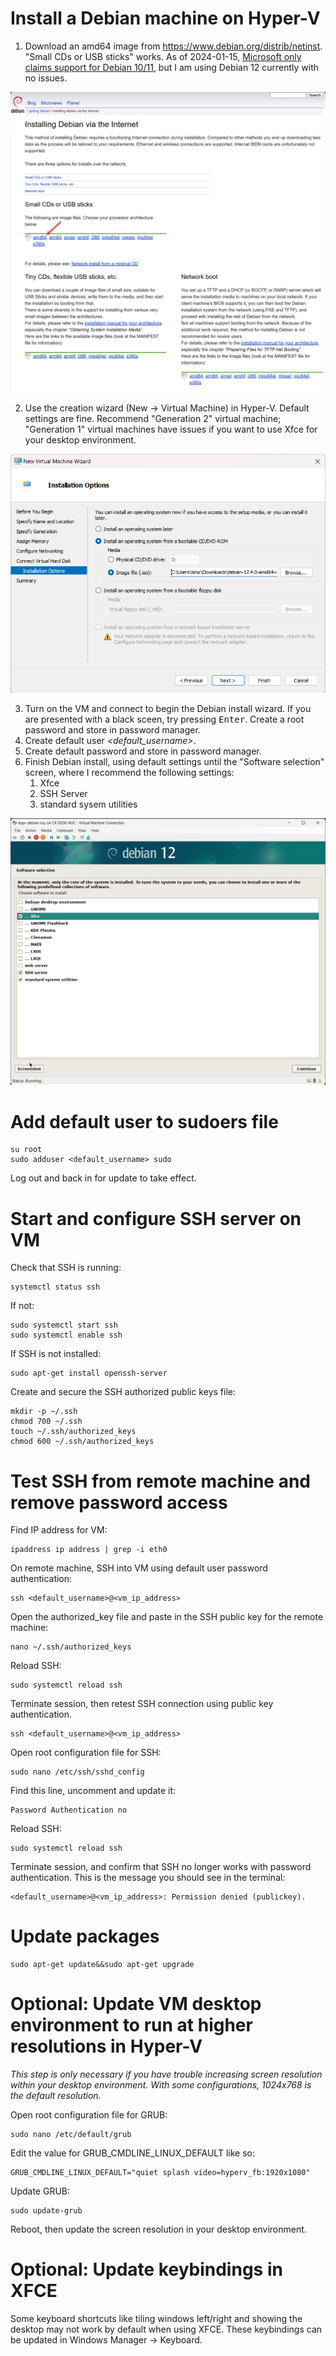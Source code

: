 # Install a Debian machine on Hyper-V

1. Download an amd64 image from https://www.debian.org/distrib/netinst. "Small CDs or USB sticks" works. As of 2024-01-15, [Microsoft only claims support for Debian 10/11](https://learn.microsoft.com/en-us/windows-server/virtualization/hyper-v/supported-debian-virtual-machines-on-hyper-v), but I am using Debian 12 currently with no issues.

![](images/debianiso.png)

2. Use the creation wizard (New -> Virtual Machine) in Hyper-V. Default settings are fine. Recommend "Generation 2" virtual machine; "Generation 1" virtual machines have issues if you want to use Xfce for your desktop environment.

![](images/installationoptions.png)

3. Turn on the VM and connect to begin the Debian install wizard. If you are presented with a black sceen, try pressing <kbd>Enter</kbd>. Create a root password and store in password manager.
4. Create default user *<default_username>*.
5. Create default password and store in password manager.
6. Finish Debian install, using default settings until the "Software selection" screen, where I recommend the following settings:
   1. Xfce
   2. SSH Server
   3. standard sysem utilities

![](images/softwareselection.png)

# Add default user to sudoers file

    su root
    sudo adduser <default_username> sudo

Log out and back in for update to take effect.

# Start and configure SSH server on VM

Check that SSH is running:
    
    systemctl status ssh

If not:

    sudo systemctl start ssh
    sudo systemctl enable ssh

If SSH is not installed:

    sudo apt-get install openssh-server

Create and secure the SSH authorized public keys file:

    mkdir -p ~/.ssh
    chmod 700 ~/.ssh
    touch ~/.ssh/authorized_keys
    chmod 600 ~/.ssh/authorized_keys

# Test SSH from remote machine and remove password access

Find IP address for VM:

    ipaddress ip address | grep -i eth0

On remote machine, SSH into VM using default user password authentication:

    ssh <default_username>@<vm_ip_address>

Open the authorized_key file and paste in the SSH public key for the remote machine:

    nano ~/.ssh/authorized_keys

Reload SSH:

    sudo systemctl reload ssh

Terminate session, then retest SSH connection using public key authentication.

    ssh <default_username>@<vm_ip_address>

Open root configuration file for SSH:

    sudo nano /etc/ssh/sshd_config

Find this line, uncomment and update it:

    Password Authentication no

Reload SSH:

    sudo systemctl reload ssh

Terminate session, and confirm that SSH no longer works with password authentication. This is the message you should see in the terminal:

    <default_username>@<vm_ip_address>: Permission denied (publickey).

# Update packages

    sudo apt-get update&&sudo apt-get upgrade

# Optional: Update VM desktop environment to run at higher resolutions in Hyper-V

*This step is only necessary if you have trouble increasing screen resolution within your desktop environment. With some configurations, 1024x768 is the default resolution.*

Open root configuration file for GRUB:

    sudo nano /etc/default/grub

Edit the value for GRUB_CMDLINE_LINUX_DEFAULT like so:

    GRUB_CMDLINE_LINUX_DEFAULT="quiet splash video=hyperv_fb:1920x1080"

Update GRUB:

    sudo update-grub

Reboot, then update the screen resolution in your desktop environment.

# Optional: Update keybindings in XFCE

Some keyboard shortcuts like tiling windows left/right and showing the desktop may not work by default when using XFCE. These keybindings can be updated in Windows Manager -> Keyboard.
